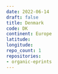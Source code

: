 ```yaml
---
date: 2022-06-14
draft: false
title: Denmark
code: DK
continent: Europe
latitude:
longitude:
repo_count: 1
repositories:
- organic-eprints
---
```



